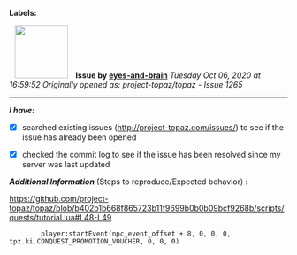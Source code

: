 **Labels:**



<a href="https://github.com/eyes-and-brain"><img src="https://avatars0.githubusercontent.com/u/71148313?v=4" width="96" height="96" hspace="10"></img></a> **Issue by [eyes-and-brain](https://github.com/eyes-and-brain)**
_Tuesday Oct 06, 2020 at 16:59:52_
_Originally opened as: project-topaz/topaz - Issue 1265_

----

<!-- place 'x' mark between square [] brackets to checkmark box -->
**_I have:_**

- [x] searched existing issues (http://project-topaz.com/issues/) to see if the issue has already been opened
- [x] checked the commit log to see if the issue has been resolved since my server was last updated

**_Additional Information_** (Steps to reproduce/Expected behavior) **:** 

https://github.com/project-topaz/topaz/blob/b402b1b668f865723b11f9699b0b0b09bcf9268b/scripts/quests/tutorial.lua#L48-L49

            player:startEvent(npc_event_offset + 8, 0, 0, 0, tpz.ki.CONQUEST_PROMOTION_VOUCHER, 0, 0, 0)



